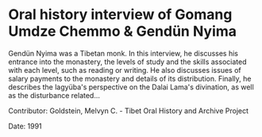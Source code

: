 # Oral history interview of Gomang Umdze Chemmo & Gendün Nyima  
Gendün Nyima was a Tibetan monk. In this interview, he discusses his entrance into the monastery, the levels of study and the skills associated with each level, such as reading or writing. He also discusses issues of salary payments to the monastery and details of its distribution. Finally, he describes the lagyüba's perspective on the Dalai Lama's divination, as well as the disturbance related... 

Contributor: Goldstein, Melvyn C. - Tibet Oral History and Archive Project  

Date:
1991  

